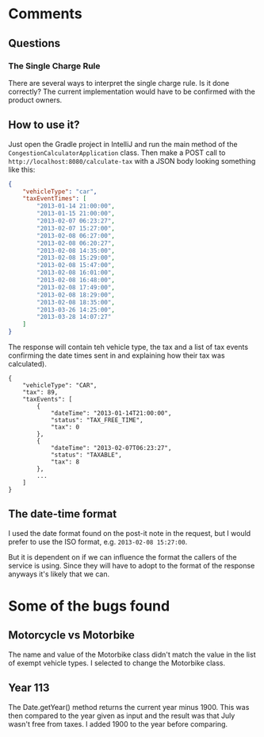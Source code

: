 
# Comments

## Questions

### The Single Charge Rule

There are several ways to interpret the single charge rule. Is it done correctly? The current implementation would have to be confirmed with the product owners.

## How to use it?

Just open the Gradle project in IntelliJ and run the main method of the `CongestionCalculatorApplication` class. Then make 
a POST call to `http://localhost:8080/calculate-tax` with a JSON body looking something like this:

```json
{
    "vehicleType": "car",
    "taxEventTimes": [
        "2013-01-14 21:00:00",
        "2013-01-15 21:00:00",
        "2013-02-07 06:23:27",
        "2013-02-07 15:27:00",
        "2013-02-08 06:27:00",
        "2013-02-08 06:20:27",
        "2013-02-08 14:35:00",
        "2013-02-08 15:29:00",
        "2013-02-08 15:47:00",
        "2013-02-08 16:01:00",
        "2013-02-08 16:48:00",
        "2013-02-08 17:49:00",
        "2013-02-08 18:29:00",
        "2013-02-08 18:35:00",
        "2013-03-26 14:25:00",
        "2013-03-28 14:07:27"   
    ]
}
```

The response will contain teh vehicle type, the tax and a list of tax events confirming the date times sent in and explaining how their tax was calculated).

```
{
    "vehicleType": "CAR",
    "tax": 89,
    "taxEvents": [
        {
            "dateTime": "2013-01-14T21:00:00",
            "status": "TAX_FREE_TIME",
            "tax": 0
        },
        {
            "dateTime": "2013-02-07T06:23:27",
            "status": "TAXABLE",
            "tax": 8
        },
        ...
    ]
}
```

## The date-time format
I used the date format found on the post-it note in the request, but I would prefer to use the ISO format, e.g. `2013-02-08 15:27:00`. 

But it is dependent on if we can influence the format the callers of the service is using. Since they will have to adopt to the format of the response anyways it's likely that we can.

# Some of the bugs found

## Motorcycle vs Motorbike
The name and value of the Motorbike class didn't match the value in the list of exempt vehicle types. I selected to change
the Motorbike class.

## Year 113

The Date.getYear() method returns the current year minus 1900. This was then compared to the year given as input and the 
result was that July wasn't free from taxes. I added 1900 to the year before comparing.
